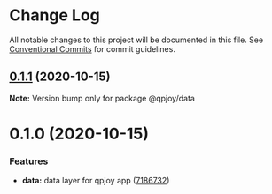# Change Log

All notable changes to this project will be documented in this file.
See [Conventional Commits](https://conventionalcommits.org) for commit guidelines.

## [0.1.1](https://github.com/mike-north/js-ts-monorepos/compare/v0.1.0...v0.1.1) (2020-10-15)

**Note:** Version bump only for package @qpjoy/data





# 0.1.0 (2020-10-15)


### Features

* **data:** data layer for qpjoy app ([7186732](https://github.com/mike-north/js-ts-monorepos/commit/71867321e3e04af6d99efd979a030bcf7a27891d))
